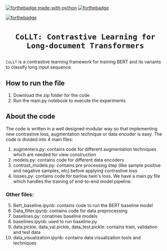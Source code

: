 [![forthebadge made-with-python](http://ForTheBadge.com/images/badges/made-with-python.svg)](https://www.python.org/)
[![forthebadge](https://forthebadge.com/images/badges/gluten-free.svg)](https://forthebadge.com)

[![forthebadge](https://forthebadge.com/images/badges/powered-by-coffee.svg)](https://forthebadge.com)

# <p align=center>`CoLLT: Contrastive Learning for Long-document Transformers`</p>
`CoLLT` is a contrastive learning framework for training BERT and its variants to classify long input sequence.

## How to run the file
1. Download the zip folder for the code
2. Run the main.py notebook to execute the experiments

## About the code
The code is written in a well designed modular way so that implementing new contrastive loss, augmentation technique or data encoder is easy. The code is divided into 4 main files: 
1. augmenters.py: contains code for different augmentation techniques which are needed for view construction
2. models.py: contains code for different data encoders
3. contrast\_models.py: contains pre processing step (like sample positive and negative samples, etc) before applying contrastive loss
4. losses.py: contains code for barlow twin's loss. We have a main.py file which handles the training of end-to-end model pipeline.

### Other files:
5. Bert_baseline.ipynb: contains code to run the BERT baseline model
6. Data_filter.ipynb: contains code for data preprocessing
7. baselines.py: conatines baseline models
8. baselines.ipynb: used to run baseline.py
9. data.pickle, data_val.pickle, data_test.pickle: contains train, validation and test data
10. data_visualization.ipynb: contains data visualization tools and techniques
